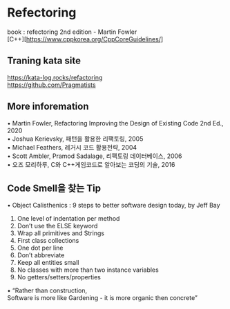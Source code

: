 # Refectoring    
  book : refectoring 2nd edition - Martin Fowler    
  [C++][https://www.cppkorea.org/CppCoreGuidelines/]  
  
## Traning kata site    
https://kata-log.rocks/refactoring     
https://github.com/Pragmatists       
    

## More inforemation
• Martin Fowler, Refactoring Improving the Design of Existing Code 2nd Ed., 2020    
• Joshua Kerievsky, 패턴을 활용한 리팩토링, 2005    
• Michael Feathers, 레거시 코드 활용전략, 2004    
• Scott Ambler, Pramod Sadalage, 리팩토링 데이터베이스, 2006    
• 오즈 모리하루, C와 C++게임코드로 알아보는 코딩의 기술, 2016    
    
## Code Smell을 찾는 Tip    
• Object Calisthenics : 9 steps to better software design today, by Jeff Bay     
1. One level of indentation per method      
2. Don’t use the ELSE keyword      
3. Wrap all primitives and Strings      
4. First class collections      
5. One dot per line      
6. Don’t abbreviate      
7. Keep all entities small      
8. No classes with more than two instance variables      
9. No getters/setters/properties     

• “Rather than construction,      
    Software is more like Gardening - it is more organic then concrete”      
